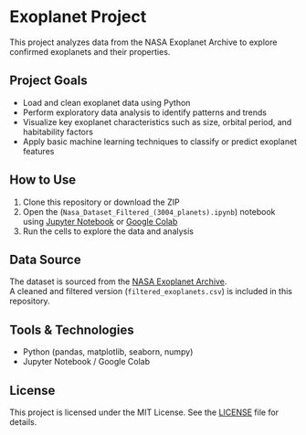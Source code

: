 # Exoplanet Project

This project analyzes data from the NASA Exoplanet Archive to explore confirmed exoplanets and their properties.

## Project Goals
- Load and clean exoplanet data using Python
- Perform exploratory data analysis to identify patterns and trends
- Visualize key exoplanet characteristics such as size, orbital period, and habitability factors
- Apply basic machine learning techniques to classify or predict exoplanet features

## How to Use
1. Clone this repository or download the ZIP
2. Open the (`Nasa_Dataset_Filtered_(3004_planets).ipynb`) notebook using [Jupyter Notebook](https://jupyter.org/) or [Google Colab](https://colab.research.google.com/)
3. Run the cells to explore the data and analysis

## Data Source
The dataset is sourced from the [NASA Exoplanet Archive](https://exoplanetarchive.ipac.caltech.edu/).  
A cleaned and filtered version (`filtered_exoplanets.csv`) is included in this repository.

## Tools & Technologies
- Python (pandas, matplotlib, seaborn, numpy)
- Jupyter Notebook / Google Colab

## License
This project is licensed under the MIT License. See the [LICENSE](LICENSE) file for details.
